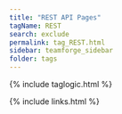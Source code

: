 ```yaml
---
title: "REST API Pages"
tagName: REST
search: exclude
permalink: tag_REST.html
sidebar: teamforge_sidebar
folder: tags
---
```

{% include taglogic.html %}

{% include links.html %}
